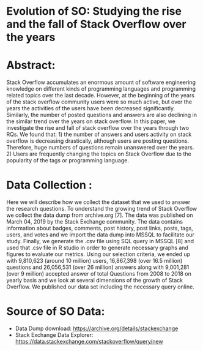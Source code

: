 # Evolution of SO: Studying the rise and the fall of Stack Overflow over the years

# Abstract:
Stack Overflow accumulates an enormous amount of software engineering knowledge on different kinds of programming languages and programming related topics over the last decade. However, at the beginning of the years of the stack overflow community users were so much active, but over the years the activities of the users have been decreased significantly. Similarly, the number of posted questions and answers are also declining in the similar trend over the years on stack overflow. In this paper, we investigate the rise and fall of stack overflow over the years through two RQs. We found that: 1) the number of answers and users activity on stack overflow is decreasing drastically, although users are posting questions. Therefore, huge numbers of questions remain unanswered over the years. 2) Users are frequently changing the topics on Stack Overflow due to the popularity of the tags or programming language.

# Data Collection :
Here we will describe how we collect the dataset that we used to answer the research questions. To understand the growing trend of Stack Overflow we collect the data dump from archive.org [7]. The data was published on March 04, 2019 by the Stack Exchange community. The data contains information about badges, comments, post history, post links, posts, tags, users, and votes and we import the data dump into MSSQL to facilitate our study. Finally, we generate the .csv file using SQL query in MSSQL [8] and used that .csv file in R studio in order to generate necessary graphs and figures to evaluate our metrics. Using our selection criteria, we ended up with 9,810,623 (around 10 million) users, 16,867,398 (over 16.5 million) questions and 26,056,531 (over 26 million) answers along with 9,001,281 (over 9 million) accepted answer of total Questions from 2008 to 2018 on yearly basis and we look at several dimensions of the growth of Stack Overflow. We published our data set including the necessary query online.

# Source of SO Data:
- Data Dump download: https://archive.org/details/stackexchange
- Stack Exchange Data Explorer: https://data.stackexchange.com/stackoverflow/query/new
